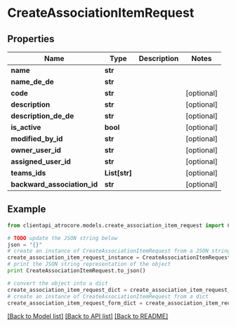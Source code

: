 # CreateAssociationItemRequest


## Properties
Name | Type | Description | Notes
------------ | ------------- | ------------- | -------------
**name** | **str** |  | 
**name_de_de** | **str** |  | 
**code** | **str** |  | [optional] 
**description** | **str** |  | [optional] 
**description_de_de** | **str** |  | [optional] 
**is_active** | **bool** |  | [optional] 
**modified_by_id** | **str** |  | [optional] 
**owner_user_id** | **str** |  | [optional] 
**assigned_user_id** | **str** |  | [optional] 
**teams_ids** | **List[str]** |  | [optional] 
**backward_association_id** | **str** |  | [optional] 

## Example

```python
from clientapi_atrocore.models.create_association_item_request import CreateAssociationItemRequest

# TODO update the JSON string below
json = "{}"
# create an instance of CreateAssociationItemRequest from a JSON string
create_association_item_request_instance = CreateAssociationItemRequest.from_json(json)
# print the JSON string representation of the object
print CreateAssociationItemRequest.to_json()

# convert the object into a dict
create_association_item_request_dict = create_association_item_request_instance.to_dict()
# create an instance of CreateAssociationItemRequest from a dict
create_association_item_request_form_dict = create_association_item_request.from_dict(create_association_item_request_dict)
```
[[Back to Model list]](../README.md#documentation-for-models) [[Back to API list]](../README.md#documentation-for-api-endpoints) [[Back to README]](../README.md)


